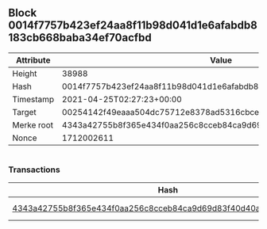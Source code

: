 ## Block 0014f7757b423ef24aa8f11b98d041d1e6afabdb8183cb668baba34ef70acfbd

Attribute | Value
--- | ---
Height | 38988
Hash | 0014f7757b423ef24aa8f11b98d041d1e6afabdb8183cb668baba34ef70acfbd
Timestamp | 2021-04-25T02:27:23+00:00
Target | 00254142f49eaaa504dc75712e8378ad5316cbcead634704b3734b6271167cc4
Merke root | 4343a42755b8f365e434f0aa256c8cceb84ca9d69d83f40d40a24a2a43ade7a9
Nonce | 1712002611

```

```

### Transactions

Hash | Amount
--- | ---
[4343a42755b8f365e434f0aa256c8cceb84ca9d69d83f40d40a24a2a43ade7a9](4343a42755b8f365e434f0aa256c8cceb84ca9d69d83f40d40a24a2a43ade7a9.md) | 10.00000000 SKEPTI 
